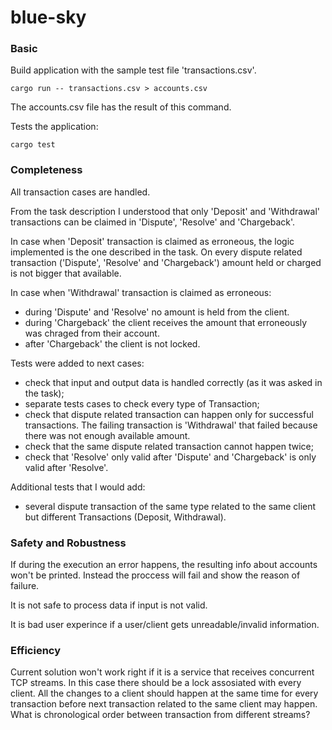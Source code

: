 # blue-sky

### Basic
Build application with the sample test file 'transactions.csv'.

```
cargo run -- transactions.csv > accounts.csv
```

The accounts.csv file has the result of this command.

Tests the application:

```
cargo test
```

### Completeness
All transaction cases are handled.

From the task description I understood that only 'Deposit' and 'Withdrawal' transactions can be claimed in 'Dispute', 'Resolve' and 'Chargeback'.

In case when 'Deposit' transaction is claimed as erroneous, the logic implemented is the one described in the task.
On every dispute related transaction ('Dispute', 'Resolve' and 'Chargeback') amount held or charged is not bigger that available.

In case when 'Withdrawal' transaction is claimed as erroneous:
- during 'Dispute' and 'Resolve' no amount is held from the client.
- during 'Chargeback' the client receives the amount that erroneously was chraged from their account.
- after 'Chargeback' the client is not locked.


Tests were added to next cases:
- check that input and output data is handled correctly (as it was asked in the task);
- separate tests cases to check every type of Transaction;
- check that dispute related transaction can happen only for successful transactions. 
The failing transaction is 'Withdrawal' that failed because there was not enough available amount. 
- check that the same dispute related transaction cannot happen twice;
- check that 'Resolve' only valid after 'Dispute' and 'Chargeback' is only valid after 'Resolve'.

Additional tests that I would add:
- several dispute transaction of the same type related to the same client but different Transactions (Deposit, Withdrawal).

### Safety and Robustness
If during the execution an error happens, the resulting info about accounts won't be printed.
Instead the proccess will fail and show the reason of failure.

It is not safe to process data if input is not valid.

It is bad user experince if a user/client gets unreadable/invalid information.

### Efficiency
Current solution won't work right if it is a service that receives concurrent TCP streams. 
In this case there should be a lock assosiated with every client.
All the changes to a client should happen at the same time for every transaction before next transaction related to the same client may happen.
What is chronological order between transaction from different streams?

